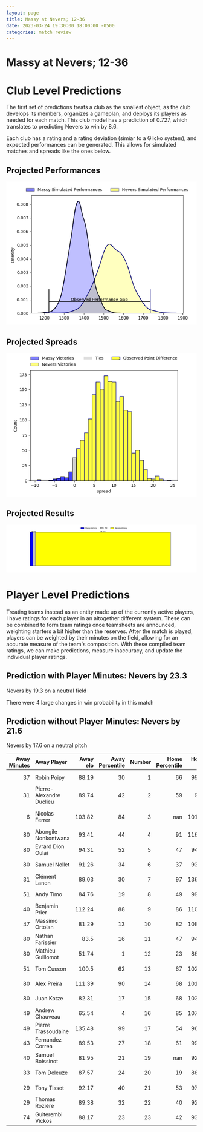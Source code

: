 ```yaml
---  
layout: page  
title: Massy at Nevers; 12-36  
date: 2023-03-24 19:30:00 18:00:00 -0500  
categories: match review  
---
```

# Massy at Nevers; 12-36

# Club Level Predictions


The first set of predictions treats a club as the smallest object, as the club develops its members, organizes a gameplan, and deploys its players as needed for each match. This club model has a prediction of 0.727, which translates to predicting Nevers to win by 8.6.

Each club has a rating and a rating deviation (simiar to a Glicko system), and expected performances can be generated. This allows for simulated matches and spreads like the ones below.
## Projected Performances


![Projected Performances](plots/performances_2023-03-24-Nevers-Massy.png)
## Projected Spreads


![Projected Spreads](plots/spreads_2023-03-24-Nevers-Massy.png)
## Projected Results


![Projected Results](plots/resultbar_2023-03-24-Nevers-Massy.png)
# Player Level Predictions


Treating teams instead as an entity made up of the currently active players, I have ratings for each player in an altogether different system. These can be combined to form team ratings once teamsheets are announced, weighting starters a bit higher than the reserves. After the match is played, players can be weighted by their minutes on the field, allowing for an accurate measure of the team's composition. With these compiled team ratings, we can make predictions, measure inaccuracy, and update the individual player ratings.
## Prediction with Player Minutes: Nevers by 23.3


Nevers by 19.3 on a neutral field

There were 4 large changes in win probability in this match
## Prediction without Player Minutes: Nevers by 21.6


Nevers by 17.6 on a neutral pitch



|   Away Minutes | Away Player              |   Away elo |   Away Percentile |   Number |   Home Percentile |   Home elo | Home Player         |   Home Minutes |
|---------------:|:-------------------------|-----------:|------------------:|---------:|------------------:|-----------:|:--------------------|---------------:|
|             37 | Robin Poipy              |      88.19 |                30 |        1 |                66 |      99.78 | Kamaliele Tufele    |             40 |
|             31 | Pierre-Alexandre Duclieu |      89.74 |                42 |        2 |                59 |      98.7  | Issam Hamel         |             61 |
|              6 | Nicolas Ferrer           |     103.82 |                84 |        3 |               nan |     101.72 | Sosefo Tapu Falatea |             40 |
|             80 | Abongile Nonkontwana     |      93.41 |                44 |        4 |                91 |     116.91 | Maxence Barjaud     |             80 |
|             80 | Evrard Dion Oulai        |      94.31 |                52 |        5 |                47 |      94.83 | Maka Polutele       |             54 |
|             80 | Samuel Nollet            |      91.26 |                34 |        6 |                37 |      93.68 | Julien Kazubek      |             80 |
|             31 | Clément Lanen            |      89.03 |                30 |        7 |                97 |     136.61 | Hugues Bastide      |             80 |
|             51 | Andy Timo                |      84.76 |                19 |        8 |                49 |      99.01 | Shaun Adendorff     |             54 |
|             40 | Benjamin Prier           |     112.24 |                88 |        9 |                86 |     110.76 | Arthurs Barbier     |             40 |
|             47 | Massimo Ortolan          |      81.29 |                13 |       10 |                82 |     108.56 | Shaun Reynolds      |             80 |
|             80 | Nathan Farissier         |      83.5  |                16 |       11 |                47 |      94.93 | Lucas Blanc         |             57 |
|             80 | Mathieu Guillomot        |      51.74 |                 1 |       12 |                23 |      86.05 | Rudy Derrieux       |             80 |
|             51 | Tom Cusson               |     100.5  |                62 |       13 |                67 |     102.45 | Leonard Paris       |             80 |
|             80 | Alex Preira              |     111.39 |                90 |       14 |                68 |     101.97 | Christian Ambadiang |             80 |
|             80 | Juan Kotze               |      82.31 |                17 |       15 |                68 |     103.19 | Kylian Jaminet      |             61 |
|             49 | Andrew Chauveau          |      65.54 |                 4 |       16 |                85 |     107.48 | Aitor Kitutu        |             40 |
|             49 | Pierre Trassoudaine      |     135.48 |                99 |       17 |                54 |      96.21 | Aselo Ikahehegi     |             40 |
|             43 | Fernandez Correa         |      89.53 |                27 |       18 |                61 |      99.28 | Yoan Cottin         |             40 |
|             40 | Samuel Boissinot         |      81.95 |                21 |       19 |               nan |      92.59 | Lasha Jaiani        |             26 |
|             33 | Tom Deleuze              |      87.57 |                24 |       20 |                19 |      86.24 | Steven David        |             26 |
|             29 | Tony Tissot              |      92.17 |                40 |       21 |                53 |      97.92 | Yohan Le Bourhis    |             23 |
|             29 | Thomas Rozière           |      89.38 |                32 |       22 |                40 |      92.26 | Thomas Zenon        |             19 |
|             74 | Guiterembi Vickos        |      88.17 |                23 |       23 |                42 |      93.29 | Quentin Beaudaux    |             19 |

